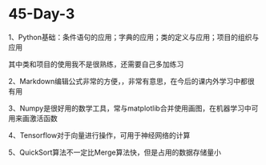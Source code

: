 # 45-Day-3

1、Python基础：条件语句的应用；字典的应用；类的定义与应用；项目的组织与应用

其中类和项目的使用我不是很熟练，还需要自己多加练习

2、Markdown编辑公式非常的方便，，非常有意思，在今后的课内外学习中都很有用

3、Numpy是很好用的数学工具，常与matplotlib合并使用画图，在机器学习中可用来画激活函数

4、Tensorflow对于向量进行操作，可用于神经网络的计算

5、QuickSort算法不一定比Merge算法快，但是占用的数据存储量小